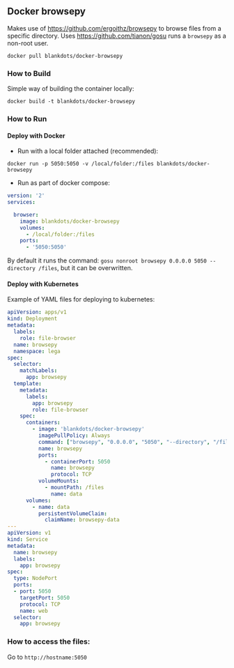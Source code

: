 ## Docker browsepy

Makes use of https://github.com/ergoithz/browsepy to browse files from a specific directory.
Uses https://github.com/tianon/gosu runs a `browsepy` as a non-root user.

`docker pull blankdots/docker-browsepy`

### How to Build

Simple way of building the container locally:
```shell
docker build -t blankdots/docker-browsepy
```

### How to Run

#### Deploy with Docker

* Run with a local folder attached (recommended):
```shell
docker run -p 5050:5050 -v /local/folder:/files blankdots/docker-browsepy
```

* Run as part of docker compose:
```yml
version: '2'
services:

  browser:
    image: blankdots/docker-browsepy
    volumes:
      - /local/folder:/files
    ports:
      - '5050:5050'
```

By default it runs the command: `gosu nonroot browsepy 0.0.0.0 5050 --directory /files`, but it can be overwritten.

#### Deploy with Kubernetes

Example of YAML files for deploying to kubernetes:

```yml
apiVersion: apps/v1
kind: Deployment
metadata:
  labels:
    role: file-browser
  name: browsepy
  namespace: lega
spec:
  selector:
    matchLabels:
      app: browsepy
  template:
    metadata:
      labels:
        app: browsepy
        role: file-browser
    spec:
      containers:
        - image: 'blankdots/docker-browsepy'
          imagePullPolicy: Always
          command: ["browsepy", "0.0.0.0", "5050", "--directory", "/files"]
          name: browsepy
          ports:
            - containerPort: 5050
              name: browsepy
              protocol: TCP
          volumeMounts:
            - mountPath: /files
              name: data
      volumes:
        - name: data
          persistentVolumeClaim:
            claimName: browsepy-data
---
apiVersion: v1
kind: Service
metadata:
  name: browsepy
  labels:
    app: browsepy
spec:
  type: NodePort
  ports:
  - port: 5050
    targetPort: 5050
    protocol: TCP
    name: web
  selector:
    app: browsepy

```


### How to access the files:

Go to `http://hostname:5050`
